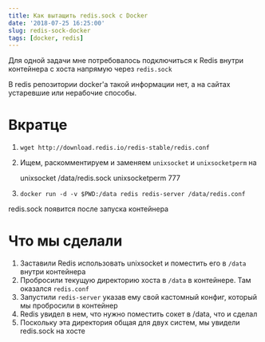 ```yaml
---
title: Как вытащить redis.sock с Docker
date: '2018-07-25 16:25:00'
slug: redis-sock-docker
tags: [docker, redis]
---
```


Для одной задачи мне потребовалось подключиться к Redis внутри контейнера с хоста напрямую через `redis.sock`

В redis репозитории docker'a такой информации нет, а на сайтах устаревшие или нерабочие способы.

# Вкратце

1. `wget http://download.redis.io/redis-stable/redis.conf`
2. Ищем, раскомментируем и заменяем `unixsocket` и `unixsocketperm` на

    unixsocket /data/redis.sock
    unixsocketperm 777

3. `docker run -d -v $PWD:/data redis redis-server /data/redis.conf`

redis.sock появится после запуска контейнера

# Что мы сделали

1. Заставили Redis использовать unixsocket и поместить его в `/data` внутри контейнера
2. Пробросили текущую директорию хоста в `/data` в контейнере. Там оказался `redis.conf`
3. Запустили `redis-server` указав ему свой кастомный конфиг, который мы пробросили в контейнер
4. Redis увидел в нем, что нужно поместить сокет в /data, что и сделал
5. Поскольку эта директория общая для двух систем, мы увидели redis.sock на хосте
